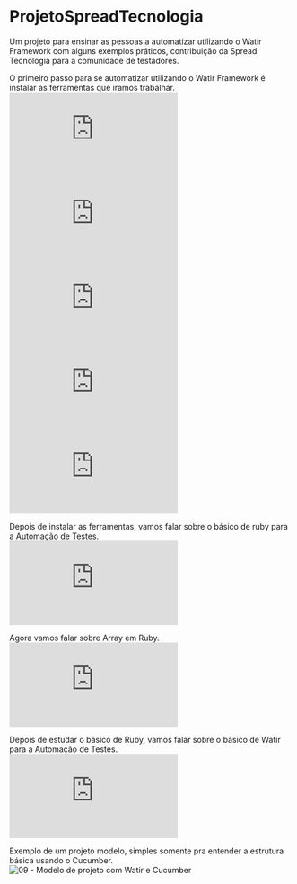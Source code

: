 # ProjetoSpreadTecnologia
Um projeto para ensinar as pessoas a automatizar utilizando o Watir Framework com alguns exemplos práticos, contribuição da Spread Tecnologia para a comunidade de testadores.

O primeiro passo para se automatizar utilizando o Watir Framework é instalar as ferramentas que iramos trabalhar.<br>
![01 - Instalando o Ruby](https://github.com/reinaldorossetti/ProjetoSpreadTecnologia/blob/master/01-Instalando_o_Ruby.md)<br>
![02 - Instalando o DevKit](https://github.com/reinaldorossetti/ProjetoSpreadTecnologia/blob/master/02-Instalando_o_Ruby_Parte_2.md)<br>
![03 - Instalando o Watir](https://github.com/reinaldorossetti/ProjetoSpreadTecnologia/blob/master/03-Instalando_o_Watir.md)<br>
![04 - Instalando os Drivers](https://github.com/reinaldorossetti/ProjetoSpreadTecnologia/blob/master/04-Instalando_os_Drivers.MD)<br>
![05 - Instalando a gem pry para debugging](https://github.com/reinaldorossetti/ProjetoSpreadTecnologia/blob/master/05-pry-byebug.MD)<br>

Depois de instalar as ferramentas, vamos falar sobre o básico de ruby para a Automação de Testes.<br>
![06 - Básico de Ruby](https://github.com/reinaldorossetti/ProjetoSpreadTecnologia/blob/master/06-Basico_de_Ruby_para_automacao.MD)<br>

Agora vamos falar sobre Array em Ruby.<br>
![07 - Básico de Ruby](https://github.com/reinaldorossetti/ProjetoSpreadTecnologia/blob/master/07-Basico_de_Ruby_para_automacao2.MD)<br>

Depois de estudar o básico de Ruby, vamos falar sobre o básico de Watir para a Automação de Testes.<br>
![08 - Falando sobre o Watir](https://github.com/reinaldorossetti/ProjetoSpreadTecnologia/blob/master/10-Falando_sobre_o_watir_framework.MD)<br>

Exemplo de um projeto modelo, simples somente pra entender a estrutura básica usando o Cucumber.<br>
![09 - Modelo de projeto com Watir e Cucumber](https://github.com/reinaldorossetti/ProjetoSpreadTecnologia/tree/master/ProjetoModeloWatir)<br>
